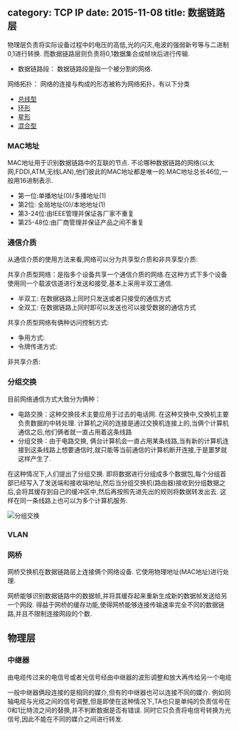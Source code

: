 category: TCP IP
date: 2015-11-08
title: 数据链路层
---

物理层负责将实际设备过程中的电压的高低,光的闪灭,电波的强弱新号等与二进制0,1进行转换. 而数据链路层则负责将0,1数据集合成帧块后进行传输.

* 数据链路段： 数据链路段是指一个被分割的网络.

网络拓扑： 网络的连接与构成的形态被称为网络拓扑，有以下分类
* [总线型]()
* [环形]()
* [星形]()
* [混合型]()

### MAC地址
MAC地址用于识别数据链路中的互联的节点. 不论哪种数据链路的网络(以太网,FDDI,ATM,无线LAN),他们彼此的MAC地址都是唯一的.MAC地址总长46位,一般用16进制表示.
* 第一位:单播地址(0)/多播地址(1)
* 第2位: 全局地址(0)/本地地址(1)
* 第3-24位:由IEEE管理并保证各厂家不重复
* 第25-48位:由厂商管理并保证产品之间不重复

### 通信介质
从通信介质的使用方法来看,网络可以分为共享型介质和非共享型介质:

共享介质型网络：是指多个设备共享一个通信介质的网络.在这种方式下多个设备使用同一个载波信道进行发送和接受,基本上采用半双工通信.
* 半双工: 在数据链路上同时只发送或者只接受的通信方式
* 全双工: 在数据链路上同时即可以发送也可以接受数据的通信方式

共享介质型网络有俩种访问控制方式:
* 争用方式:
* 令牌传递方式:

非共享介质:

### 分组交换
目前网络通信方式大致分为俩种：
* 电路交换：这种交换技术主要应用于过去的电话网. 在这种交换中,交换机主要负责数据的中转处理. 计算机之间的连接是通过交换机连接上的,当俩个计算机通信之后,他们俩者就一直占用着这条线路
* 分组交换：由于电路交换, 俩台计算机会一直占用某条线路,当有新的计算机连接到这条线路上想要通信时,就只能等当前通信的计算机断开连接,于是噩梦就这样产生了.

在这种情况下,人们提出了分组交换. 即将数据进行分组成多个数据包,每个分组首部已经写入了发送端和接收端地址,然后当分组交换机(路由器)接收到分组数据之后,会将其缓存到自己的缓冲区中,然后再按照先进先出的规则将数据转发出去. 这样在同一条线路上也可以为多个计算机服务.

![分组交换](https://raw.githubusercontent.com/ming15/blog-website/images/net/%E5%88%86%E7%BB%84%E4%BA%A4%E6%8D%A2.jpg)


### VLAN




### 网桥
网桥交换机在数据链路层上连接俩个网络设备. 它使用物理地址(MAC地址)进行处理.

网桥能够识别数据链路中的数据帧,并将其缓存起来重新生成新的数据帧发送给另一个网段. 得益于网桥的缓存功能,使得网桥能够连接传输速率完全不同的数据链路,并且不限制连接网段的个数.


##  物理层

### 中继器
由电缆传过来的电信号或者光信号经由中继器的波形调整和放大再传给另一个电缆

一般中继器俩段连接的是相同的媒介,但有的中继器也可以连接不同的媒介. 例如同轴电缆与光缆之间的信号调整,但是即使在这种情况下,TA也只是单纯的负责信号在0和1比特流之间的替换,并不判断数据是否有错误. 同时它只负责将电信号转换为光信号,因此不能在不同的媒介之间进行转发.

